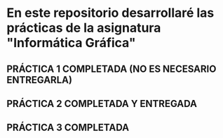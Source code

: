 # En este repositorio desarrollaré las prácticas de la asignatura "Informática Gráfica"

## PRÁCTICA 1 COMPLETADA (NO ES NECESARIO ENTREGARLA)
## PRÁCTICA 2 COMPLETADA Y ENTREGADA
## PRÁCTICA 3 COMPLETADA